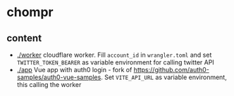 # chompr

## content

- <a href="./worker">./worker</a> cloudflare worker. Fill `account_id` in `wrangler.toml` and set `TWITTER_TOKEN_BEARER` as variable environment for calling twitter API
- <a href="./app">./app</a> Vue app with auth0 login - fork of https://github.com/auth0-samples/auth0-vue-samples. Set `VITE_API_URL` as variable environment, this calling the worker
